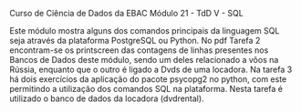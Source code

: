 Curso de Ciência de Dados da EBAC
Módulo 21 - TdD V - SQL

Este módulo mostra alguns dos comandos principais da linguagem SQL seja através da plataforma PostgreSQL ou Python. 
No pdf Tarefa 2 encontram-se os printscreen das contagens de linhas presentes nos Bancos de Dados deste módulo, sendo um deles relacionado
a vôos na Rússia, enquanto que o outro é ligado a Dvds de uma locadora.
Na tarefa 3 há dois exercícios da aplicação do pacote psycopg2 no python, com este permitindo a utilização dos comandos SQL na plataforma. 
Nesta tarefa é utilizado o banco de dados da locadora (dvdrental).

